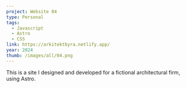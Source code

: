 ```yaml
---
project: Website 04
type: Personal
tags:
  - Javascript
  - Astro
  - CSS
link: https://arkitektbyra.netlify.app/
year: 2024
thumb: /images/all/04.png
---
```


This is a site I designed and developed for a fictional architectural firm, using Astro.
